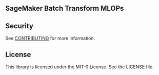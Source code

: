 ## SageMaker Batch Transform MLOPs

## Security

See [CONTRIBUTING](CONTRIBUTING.md#security-issue-notifications) for more information.

## License

This library is licensed under the MIT-0 License. See the LICENSE file.

